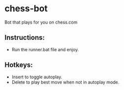 # chess-bot

Bot that plays for you on chess.com

## Instructions:
- Run the runner.bat file and enjoy.
 
## Hotkeys: 
- Insert to toggle autoplay.
- Delete to play best move when not in autoplay mode.
